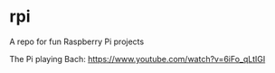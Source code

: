 # rpi
A repo for fun Raspberry Pi projects

The Pi playing Bach: https://www.youtube.com/watch?v=6iFo_qLtIGI
